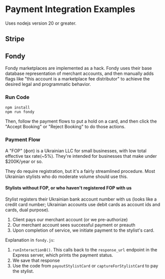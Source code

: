 # Payment Integration Examples
Uses nodejs version 20 or greater.

## Stripe

## Fondy
Fondy marketplaces are implemented as a hack. Fondy uses their base
database representation of merchant accounts, and then manually adds
flags like "this account is a marketplace fee distributor" to achieve
the desired legal and programmatic behavior.

### Run Code
```
npm install
npm run fondy
```
Then, follow the payment flows to put a hold on a card, and then click
the "Accept Booking" or "Reject Booking" to do those actions.

### Payment Flow
A "FOP" (фоп) is a Ukrainian LLC for small businesses, with low total
effective tax rate(~5%).  They're intended for businesses that make under $200K/year or
so.

They do require registration, but it's a fairly streamlined procedure.
Most Ukrainian stylists who do moderate volume should use this.

#### Stylists without FOP, or who haven't registered FOP with us
Stylist registers their Ukrainian bank account number with us (looks
like a credit card number; Ukrainian accounts use debit cards as account
ids and cards, dual purpose).
1. Client pays our merchant account (or we pre-authorize)
2. Our merchant account sees successful payment or preauth
3. Upon completion of service, we initiate payment to the stylist's
   card.

Explanation in `fondy.js`:
1. `runInteractionB()`. This calls back to the `response_url` endpoint
   in the Express server, which prints the payment status.
2. We save that response
3. Use the code from `payoutStylistCard` or `captureForStylistCard` to
   pay the stylist.
